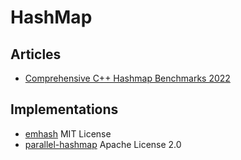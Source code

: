 # HashMap 

## Articles

- [Comprehensive C++ Hashmap Benchmarks 2022](https://martin.ankerl.com/2022/08/27/hashmap-bench-01/#emhash8__HashMap)

## Implementations

- [emhash](https://github.com/ktprime/emhash) MIT License
- [parallel-hashmap](https://github.com/greg7mdp/parallel-hashmap) Apache License 2.0